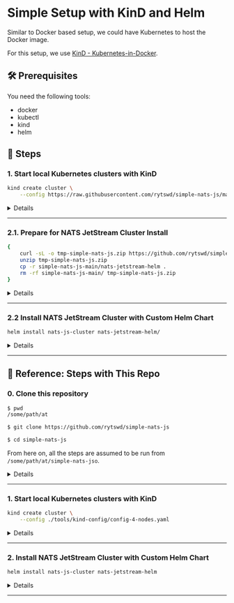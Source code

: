 # Simple Setup with KinD and Helm

Similar to Docker based setup, we could have Kubernetes to host the Docker image.

For this setup, we use [KinD - Kubernetes-in-Docker](https://kind.sigs.k8s.io/).

## 🛠 Prerequisites

You need the following tools:

- docker
- kubectl
- kind
- helm

## 🐾 Steps

### 1. Start local Kubernetes clusters with KinD

```bash
kind create cluster \
    --config https://raw.githubusercontent.com/rytswd/simple-nats-js/main/tools/kind-config/config-4-nodes.yaml
```

<details>

<summary>Details</summary>

This step creates a local Kubernetes cluster with 4 nodes - 1 node for Kubernetes control plane, and 3 as worker nodes. This node setup matches the following step of creating a NATS JetStream cluster, as it would be deploying 3 Pods with anti-pod-affinity setup to spread each Pod into separate nodes.

You can find the actual KinD configuration here:
https://github.com/rytswd/simple-nats-js/tree/main/docs/docker-based/README.md

</details>

---

### 2.1. Prepare for NATS JetStream Cluster Install

```bash
{
    curl -sL -o tmp-simple-nats-js.zip https://github.com/rytswd/simple-nats-js/archive/main.zip
    unzip tmp-simple-nats-js.zip
    cp -r simple-nats-js-main/nats-jetstream-helm .
    rm -rf simple-nats-js-main/ tmp-simple-nats-js.zip
}
```

<details>

<summary>Details</summary>

This repository contains Helm Chart for deploying NATS JetStream cluster. Because this is only for testing, the Chart is only available in this repository. The command used here is only to retrieve the Helm Chart from the repo, and remove all other files.

</details>

---

### 2.2 Install NATS JetStream Cluster with Custom Helm Chart

```bash
helm install nats-js-cluster nats-jetstream-helm/
```

<details>

<summary>Details</summary>

To be updated

</details>

---

## 🐾 Reference: Steps with This Repo

### 0. Clone this repository

```bash
$ pwd
/some/path/at

$ git clone https://github.com/rytswd/simple-nats-js

$ cd simple-nats-js
```

From here on, all the steps are assumed to be run from `/some/path/at/simple-nats-jso`.

<details>

<summary>Details</summary>

To be updated

</details>

---

### 1. Start local Kubernetes clusters with KinD

```bash
kind create cluster \
    --config ./tools/kind-config/config-4-nodes.yaml
```

<details>

<summary>Details</summary>

This step creates a local Kubernetes cluster with 4 nodes - 1 node for Kubernetes control plane, and 3 as worker nodes. This node setup matches the following step of creating a NATS JetStream cluster, as it would be deploying 3 Pods with anti-pod-affinity setup to spread each Pod into separate nodes.

You can find the actual KinD configuration here:
https://github.com/rytswd/simple-nats-js/tree/main/docs/docker-based/README.md

</details>

---

### 2. Install NATS JetStream Cluster with Custom Helm Chart

```bash
helm install nats-js-cluster nats-jetstream-helm
```

<details>

<summary>Details</summary>

To be updated

</details>

---
